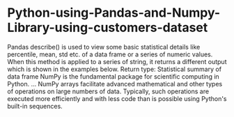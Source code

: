 # Python-using-Pandas-and-Numpy-Library-using-customers-dataset
Pandas describe() is used to view some basic statistical details like percentile, mean, std etc. of a data frame or a series of numeric values. When this method is applied to a series of string, it returns a different output which is shown in the examples below. Return type: Statistical summary of data frame
NumPy is the fundamental package for scientific computing in Python. ... NumPy arrays facilitate advanced mathematical and other types of operations on large numbers of data. Typically, such operations are executed more efficiently and with less code than is possible using Python's built-in sequences.
